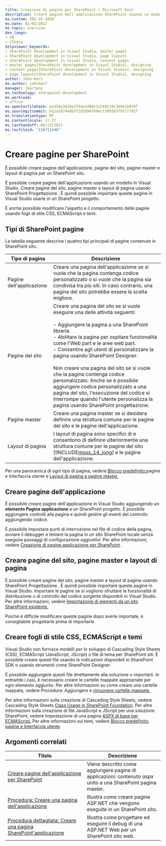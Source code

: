 ```yaml
---
title: Creazione di pagine per SharePoint | Microsoft Docs
description: Creare pagine dell'applicazione SharePoint usando un modello in Visual Studio. Creare pagine del sito, pagine master e layout di pagina usando SharePoint Progettazione .
ms.custom: SEO-VS-2020
ms.date: 02/02/2017
ms.topic: overview
dev_langs:
- VB
- CSharp
helpviewer_keywords:
- SharePoint development in Visual Studio, master pages
- SharePoint development in Visual Studio, page layouts
- SharePoint development in Visual Studio, content pages
- master pages[SharePoint development in Visual Studio], designing
- content pages[SharePoint development in Visual Studio], designing
- page layouts[SharePoint development in Visual Studio], designing
author: John-Hart
ms.author: johnhart
manager: jmartens
ms.technology: sharepoint-development
ms.workload:
- office
ms.openlocfilehash: ea354e391be2f94e2d80c3c549219c3d9e1b0787
ms.sourcegitcommit: b12a38744db371d2894769ecf305585f9577792f
ms.translationtype: MT
ms.contentlocale: it-IT
ms.lasthandoff: 09/13/2021
ms.locfileid: "126711446"
---
```

# <a name="create-pages-for-sharepoint"></a>Creare pagine per SharePoint
  È possibile creare pagine dell'applicazione, pagine del sito, pagine master e layout di pagina per un SharePoint sito.

 È possibile creare pagine dell'applicazione usando un modello in Visual Studio. Creare pagine del sito, pagine master e layout di pagina usando SharePoint Progettazione . È quindi possibile importare queste pagine in Visual Studio usarle in un SharePoint progetto.

 È anche possibile modificare l'aspetto e il comportamento delle pagine usando fogli di stile CSS, ECMAScript e temi.

## <a name="types-of-sharepoint-pages"></a>Tipi di SharePoint pagine
 La tabella seguente descrive i quattro tipi principali di pagine contenute in SharePoint sito.

|Tipo di pagina|Descrizione|
|---------------|-----------------|
|Pagine dell'applicazione|Creare una pagina dell'applicazione se si vuole che la pagina contenga codice personalizzato o si vuole che la pagina sia condivisa tra più siti. In caso contrario, una pagina del sito potrebbe essere la scelta migliore.|
|Pagine del sito|Creare una pagina del sito se si vuole eseguire una delle attività seguenti:<br /><br /> - Aggiungere la pagina a una SharePoint libreria.<br />- Abilitare la pagina per ospitare funzionalità come l'Web part e le aree web part.<br />- Consentire agli utenti di personalizzare la pagina usando SharePoint Designer.<br /><br /> Non creare una pagina del sito se si vuole che la pagina contenga codice personalizzato. Anche se è possibile aggiungere codice personalizzato a una pagina del sito, l'esecuzione del codice si interrompe quando l'utente personalizza la pagina usando SharePoint progettazione.|
|Pagine master|Creare una pagina master se si desidera definire una struttura comune per le pagine del sito e le pagine dell'applicazione.|
|Layout di pagina|I layout di pagina sono specifici di e consentono di definire ulteriormente una struttura comune per le pagine del sito [!INCLUDE[moss_14_long](../sharepoint/includes/moss-14-long-md.md)] e le pagine dell'applicazione.|

 Per una panoramica di ogni tipo di pagina, vedere [Blocco predefinito:](/previous-versions/office/developer/sharepoint-2010/ee539040(v=office.14))pagine e Interfaccia utente e [Layout di pagina e pagine master.](/previous-versions/office/developer/sharepoint-2010/ms543497(v=office.14))

## <a name="create-application-pages"></a>Creare pagine dell'applicazione
 È possibile creare pagine dell'applicazione in Visual Studio aggiungendo un **elemento Pagina applicazione** a un SharePoint progetto. È possibile aggiungere controlli alla pagina e quindi gestire gli eventi del controllo aggiungendo codice.

 È possibile impostare punti di interruzione nel file di codice della pagina, avviare il debugger e testare la pagina in un sito SharePoint locale senza eseguire passaggi di configurazione aggiuntivi. Per altre informazioni, vedere [Creazione di pagine applicazione per SharePoint](../sharepoint/creating-application-pages-for-sharepoint.md).

## <a name="create-site-pages-master-pages-and-page-layouts"></a>Creare pagine del sito, pagine master e layout di pagina
 È possibile creare pagine del sito, pagine master e layout di pagina usando SharePoint Progettazione . È quindi possibile importare queste pagine in Visual Studio. Importare le pagine se si vogliono sfruttare le funzionalità di distribuzione o di controllo del codice sorgente disponibili in Visual Studio. Per altre informazioni, vedere [Importazione di elementi da un sito SharePoint esistente.](../sharepoint/importing-items-from-an-existing-sharepoint-site.md)

 Poiché è difficile modificare queste pagine dopo averle importate, è consigliabile progettarle prima di importarle.

## <a name="create-cascading-style-sheets-ecmascript-and-themes"></a>Creare fogli di stile CSS, ECMAScript e temi
 Visual Studio non fornisce modelli per lo sviluppo di Cascading Style Sheets (CSS), ECMAScript (JavaScript, JScript) o file di tema per SharePoint siti. È possibile creare questi file usando le indicazioni disponibili in SharePoint SDK o usando strumenti come SharePoint Designer.

 È possibile aggiungere questi file direttamente alla soluzione o importarli. In entrambi i casi, è necessario creare le cartelle mappate appropriate per ogni elemento aggiunto. Per altre informazioni su come creare una cartella mappata, vedere Procedura: Aggiungere e [rimuovere cartelle mappate.](../sharepoint/how-to-add-and-remove-mapped-folders.md)

 Per altre informazioni sulla creazione di Cascading Style Sheets, vedere Cascading Style Sheets [Class Usage in SharePoint Foundation](/previous-versions/office/developer/sharepoint-2010/ms438349(v=office.14)). Per altre informazioni sulla creazione di file JavaScript e JScript per una soluzione SharePoint, vedere Impostazione di una pagina [ASPX di base per ECMAScript.](/previous-versions/office/developer/sharepoint-2010/ee535709(v=office.14)) Per altre informazioni sui temi, vedere [Blocco predefinito: pagine e Interfaccia utente](/previous-versions/office/developer/sharepoint-2010/ee539040(v=office.14)).

## <a name="related-topics"></a>Argomenti correlati

|Titolo|Descrizione|
|-----------|-----------------|
|[Creare pagine dell'applicazione per SharePoint](../sharepoint/creating-application-pages-for-sharepoint.md)|Viene descritto come aggiungere pagine di applicazioni: contenuto *aspx* unito a una SharePoint pagina master.|
|[Procedura: Creare una pagina dell'applicazione](../sharepoint/how-to-create-an-application-page.md)|Illustra come creare pagine ASP.NET che vengono eseguite in un SharePoint sito.|
|[Procedura dettagliata: Creare una pagina SharePoint'applicazione](../sharepoint/walkthrough-creating-a-sharepoint-application-page.md)|Illustra come progettare ed eseguire il debug di una ASP.NET Web per un SharePoint sito web.|
